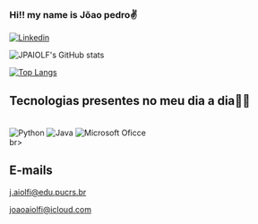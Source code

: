 ### Hi!! my name is Jõao pedro✌️


[![Linkedin](https://img.shields.io/badge/LinkedIn-0077B5?style=for-the-badge&logo=linkedin&logoColor=white)](https://www.linkedin.com/in/joão-aiolfi-378299236/ )


![JPAIOLF's GitHub stats](https://github-readme-stats.vercel.app/api?username=JPAIOLFI&show_icons=true&theme=tokyonight)

[![Top Langs](https://github-readme-stats.vercel.app/api/top-langs/?username=JPAIOLFI&hide_progress=true)](https://github.com/JPAIOLFI/github-readme-stats)

## Tecnologias presentes no meu dia a dia👩‍💻

<div style = "display: inline_block"><br/>
<img align= "center" alt = "Python"src= "https://img.shields.io/badge/Python-3776AB?style=for-the-badge&logo=python&logoColor=white"/>
<img align= "center" alt = "Java"src= "https://img.shields.io/badge/Java-ED8B00?style=for-the-badge&logo=openjdk&logoColor=white"/>
<img align= "center" alt = "Microsoft Oficce"src= "https://img.shields.io/badge/Microsoft_Office-D83B01?style=for-the-badge&logo=microsoft-office&logoColor=white"/>
</div>br>

## E-mails

j.aiolfi@edu.pucrs.br

joaoaiolfi@icloud.com
